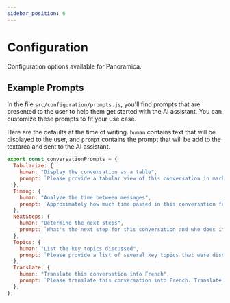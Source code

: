 ```yaml
---
sidebar_position: 6
---
```


# Configuration

Configuration options available for Panoramica.

## Example Prompts

In the file `src/configuration/prompts.js`, you'll find prompts that are presented
to the user to help them get started with the AI assistant. You can customize these prompts to fit your use case.

Here are the defaults at the time of writing. `human` contains text that will be displayed
to the user, and `prompt` contains the prompt that will be add to the textarea and sent to the AI assistant.

```javascript
export const conversationPrompts = {
  Tabularize: {
    human: "Display the conversation as a table",
    prompt: `Please provide a tabular view of this conversation in markdown style. The columns in the table should be: the name of the message sender, the name of the message receiver, the first 40 characters of the text of the message, and a timestamp of the format "June 1 at 2:15pm", and the length of time that passed between messages in the format "1 day, 10 hours, 3 minutes"`,
  },
  Timing: {
    human: "Analyze the time between messages",
    prompt: `Approximately how much time passed in this conversation from start to finish? Using timestamp property, what was the longest time between 2 replies?`,
  },
  NextSteps: {
    human: "Determine the next steps",
    prompt: `What's the next step for this conversation and who does it belong to? Is a reply needed or is the conversation complete?`,
  },
  Topics: {
    human: "List the key topics discussed",
    prompt: `Please provide a list of several key topics that were discussed in this conversation.`,
  },
  Translate: {
    human: "Translate this conversation into French",
    prompt: `Please translate this conversation into French. Translate one message at a time, starting with the first message given in the context. Display the entirety of each message in plain, human-readable text with 2 lines between each message. Preface each message with the name of the sender.`,
  },
};
```
